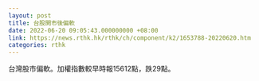 ```yaml
---
layout: post
title: 台股開市後偏軟
date: 2022-06-20 09:05:43.000000000 +08:00
link: https://news.rthk.hk/rthk/ch/component/k2/1653788-20220620.htm
categories: rthk
---
```


台灣股市偏軟。加權指數較早時報15612點，跌29點。
